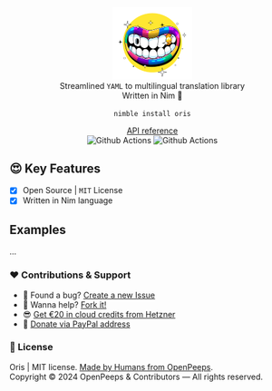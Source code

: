 <p align="center">
  <img src="https://github.com/openpeeps/oris/blob/main/.github/oris.png" width="140px"><br>
  Streamlined <code>YAML</code> to multilingual translation library<br>Written in Nim 👑
</p>

<p align="center">
  <code>nimble install oris</code>
</p>

<p align="center">
  <a href="https://github.com/">API reference</a><br>
  <img src="https://github.com/openpeeps/oris/workflows/test/badge.svg" alt="Github Actions">  <img src="https://github.com/openpeeps/oris/workflows/docs/badge.svg" alt="Github Actions">
</p>

## 😍 Key Features
- [x] Open Source | `MIT` License
- [x] Written in Nim language

## Examples
...

### ❤ Contributions & Support
- 🐛 Found a bug? [Create a new Issue](https://github.com/openpeeps/oris/issues)
- 👋 Wanna help? [Fork it!](https://github.com/openpeeps/oris/fork)
- 😎 [Get €20 in cloud credits from Hetzner](https://hetzner.cloud/?ref=Hm0mYGM9NxZ4)
- 🥰 [Donate via PayPal address](https://www.paypal.com/donate/?hosted_button_id=RJK3ZTDWPL55C)

### 🎩 License
Oris | MIT license. [Made by Humans from OpenPeeps](https://github.com/openpeeps).<br>
Copyright &copy; 2024 OpenPeeps & Contributors &mdash; All rights reserved.
